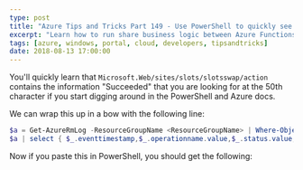 ```yaml
---
type: post
title: "Azure Tips and Tricks Part 149 - Use PowerShell to quickly see if your Deployment Slot Swapped Successfully"
excerpt: "Learn how to run share business logic between Azure Functions"
tags: [azure, windows, portal, cloud, developers, tipsandtricks]
date: 2018-08-13 17:00:00
---
```



You'll quickly learn that `Microsoft.Web/sites/slots/slotsswap/action` contains the information "Succeeded" that you are looking for at the 50th character if you start digging around in the PowerShell and Azure docs.

We can wrap this up in a bow with the following line:

```powershell
$a = Get-AzureRmLog -ResourceGroupName <ResourceGroupName> | Where-Object { $_.operationname.value -contains "Microsoft.Web/sites/slots/slotsswap/action" -and $_.Status.Value -eq 'Succeeded'} 
$a | select { $_.eventtimestamp,$_.operationname.value,$_.status.value,$_.resourceid.substring(50) }
```

Now if you paste this in PowerShell, you should get the following:

<img :src="$withBase('/files/powershellslot1.png')">
